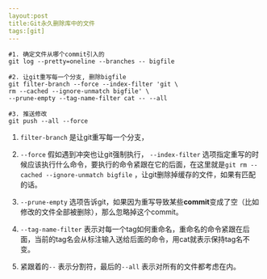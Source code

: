 ```yaml
---
layout:post
title:Git永久删除库中的文件
tags:[git]
---
```


```
#1. 确定文件从哪个commit引入的
git log --pretty=oneline --branches -- bigfile

#2. 让git重写每一个分支, 删除bigfile
git filter-branch --force --index-filter 'git \
rm --cached --ignore-unmatch bigfile' \
--prune-empty --tag-name-filter cat -- --all

#3. 推送修改
git push --all --force
```

1. `filter-branch` 是让git重写每一个分支，

2. `--force` 假如遇到冲突也让git强制执行， `--index-filter` 选项指定重写的时候应该执行什么命令，要执行的命令紧跟在它的后面，在这里就是`git rm --cached --ignore-unmatch bigfile` ，让git删除掉缓存的文件，如果有匹配的话。

3. `--prune-empty` 选项告诉git，如果因为重写导致某些**commit**变成了空（比如修改的文件全部被删除），那么忽略掉这个commit。

4. `--tag-name-filter` 表示对每一个tag如何重命名，重命名的命令紧跟在后面，当前的tag名会从标注输入送给后面的命令，用cat就表示保持tag名不变。

5. 紧跟着的`--` 表示分割符，最后的`--all` 表示对所有的文件都考虑在内。
